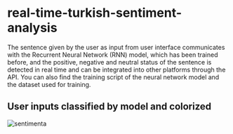 # real-time-turkish-sentiment-analysis
 The sentence given by the user as input from user interface communicates with the Recurrent Neural Network (RNN) model, which has been trained before, and the positive, negative and neutral status of the sentence is detected in real time and can be integrated into other platforms through the API. You can also find the training script of the neural network model and the dataset used for training.
  
## User inputs classified by model and colorized 
![sentimenta](https://user-images.githubusercontent.com/69243611/126318998-7142c893-89e3-41ab-9910-f99cd7fc95b7.png)
